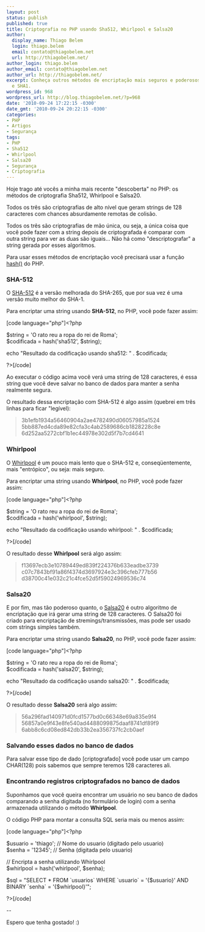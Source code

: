 ```yaml
---
layout: post
status: publish
published: true
title: Criptografia no PHP usando Sha512, Whirlpool e Salsa20
author:
  display_name: Thiago Belem
  login: thiago.belem
  email: contato@thiagobelem.net
  url: http://thiagobelem.net/
author_login: thiago.belem
author_email: contato@thiagobelem.net
author_url: http://thiagobelem.net/
excerpt: Conheça outros métodos de encriptação mais seguros e poderosos que o MD5
  e SHA1.
wordpress_id: 968
wordpress_url: http://blog.thiagobelem.net/?p=968
date: '2010-09-24 17:22:15 -0300'
date_gmt: '2010-09-24 20:22:15 -0300'
categories:
- PHP
- Artigos
- Segurança
tags:
- PHP
- Sha512
- Whirlpool
- Salsa20
- Segurança
- Criptografia
---
```

<p>Hoje trago até vocês a minha mais recente "descoberta" no PHP: os métodos de criptografia Sha512, Whirlpool e Salsa20.</p>
<p>Todos os três são criptografias de alto nível que geram strings de 128 caracteres com chances absurdamente remotas de colisão.</p>
<p>Todos os três são criptografias de mão única, ou seja, a única coisa que você pode fazer com a string depois de criptografada é comparar com outra string para ver as duas são iguais... Não há como "descriptografar" a string gerada por esses algoritmos.</p>
<p>Para usar esses métodos de encriptação você precisará usar a função <a title="hash()" href="http://br2.php.net/manual/pt_BR/function.hash.php" target="_blank">hash()</a> do PHP.</p>
<h3>SHA-512</h3>
<p>O <a href="http://en.wikipedia.org/wiki/SHA-2">SHA-512</a> é a versão melhorada do SHA-265, que por sua vez é uma versão muito melhor do SHA-1.</p>
<p>Para encriptar uma string usando <strong>SHA-512</strong>, no PHP, você pode fazer assim:</p>
<p>[code language="php"]&lt;?php</p>
<p>$string = 'O rato reu a ropa do rei de Roma';<br />
$codificada = hash('sha512', $string);</p>
<p>echo &quot;Resultado da codificação usando sha512: &quot; . $codificada;</p>
<p>?&gt;[/code]</p>
<p>Ao executar o código acima você verá uma string de 128 caracteres, é essa string que você deve salvar no banco de dados para manter a senha realmente segura.</p>
<p>O resultado dessa encriptação com SHA-512 é algo assim (quebrei em três linhas para ficar "legível):</p>
<blockquote><p>3b1efb1934a56460904a2ae4782490d06057985a1524<br />
5bb887ed4cda89e82cfa3c4ab2589686cb1828228c8e<br />
6d252aa5272cbf1b1ec44978e302d5f7b7cd4641</p></blockquote>
<h3>Whirlpool</h3>
<p>O <a href="http://en.wikipedia.org/wiki/Whirlpool_(cryptography)">Whirlpool</a> é um pouco mais lento que o SHA-512 e, conseqüentemente, mais "entrópico", ou seja: mais seguro.</p>
<p>Para encriptar uma string usando <strong>Whirlpool</strong>, no PHP, você pode fazer assim:</p>
<p>[code language="php"]&lt;?php</p>
<p>$string = 'O rato reu a ropa do rei de Roma';<br />
$codificada = hash('whirlpool', $string);</p>
<p>echo &quot;Resultado da codificação usando whirlpool: &quot; . $codificada;</p>
<p>?&gt;[/code]</p>
<p>O resultado desse <strong>Whirlpool</strong> será algo assim:</p>
<blockquote><p>f13697ecb3e10789449ed839f224376b633eadbe3739<br />
c07c7843bf91a86f4374d3697924e3c396cfeb777b56<br />
d38700c41e032c21c4fce52d5f59024969536c74</p></blockquote>
<h3>Salsa20</h3>
<p>E por fim, mas tão poderoso quanto, o <a href="http://en.wikipedia.org/wiki/Salsa20">Salsa20</a> é outro algoritmo de encriptação que irá gerar uma string de 128 caracteres. O Salsa20 foi criado para encriptação de stremings/transmissões, mas pode ser usado com strings simples também.</p>
<p>Para encriptar uma string usando <strong>Salsa20</strong>, no PHP, você pode fazer assim:</p>
<p>[code language="php"]&lt;?php</p>
<p>$string = 'O rato reu a ropa do rei de Roma';<br />
$codificada = hash('salsa20', $string);</p>
<p>echo &quot;Resultado da codificação usando salsa20: &quot; . $codificada;</p>
<p>?&gt;[/code]</p>
<p>O resultado desse <strong>Salsa20</strong> será algo assim:</p>
<blockquote><p>56a296fad140971d0fcd1577bd0c66348e69a835e9f4<br />
56857a0e9f43e8fe540ad4488099875daaf8741df89f9<br />
6abb8c6cd08ed842db33b2ea356737fc2cb0aef</p></blockquote>
<h3>Salvando esses dados no banco de dados</h3>
<p>Para salvar esse tipo de dado [criptografado] você pode usar um campo CHAR(128) pois sabemos que sempre teremos 128 caracteres ali.</p>
<h3>Encontrando registros criptografados no banco de dados</h3>
<p>Suponhamos que você queira encontrar um usuário no seu banco de dados comparando a senha digitada (no formulário de login) com a senha armazenada utilizando o método <strong>Whirlpool</strong>.</p>
<p>O código PHP para montar a consulta SQL seria mais ou menos assim:</p>
<p>[code language="php"]&lt;?php</p>
<p>$usuario = 'thiago'; // Nome do usuario (digitado pelo usuario)<br />
$senha = '12345'; // Senha (digitada pelo usuario)</p>
<p>// Encripta a senha utilizando Whirlpool<br />
$whirlpool = hash('whirlpool', $senha);</p>
<p>$sql = &quot;SELECT * FROM `usuarios` WHERE `usuario` = '{$usuario}' AND BINARY `senha` = '{$whirlpool}'&quot;;</p>
<p>?&gt;[/code]</p>
<p>--</p>
<p>Espero que tenha gostado! :)</p>
